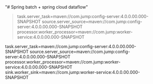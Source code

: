 "# Spring batch + spring cloud dataflow" 

> task.server_task=maven://com.jump:config-server:4.0.0.00.000-SNAPSHOT
> source.server_source=maven://com.jump:config-server:4.0.0.00.000-SNAPSHOT
> processor.worker_processor=maven://com.jump:worker-service:4.0.0.00.000-SNAPSHOT


task.server_task=maven://com.jump:config-server:4.0.0.00.000-SNAPSHOT
source.server_source=maven://com.jump:config-server:4.0.0.00.000-SNAPSHOT
processor.worker_processor=maven://com.jump:worker-service:4.0.0.00.000-SNAPSHOT
sink.worker_sink=maven://com.jump:worker-service:4.0.0.00.000-SNAPSHOT